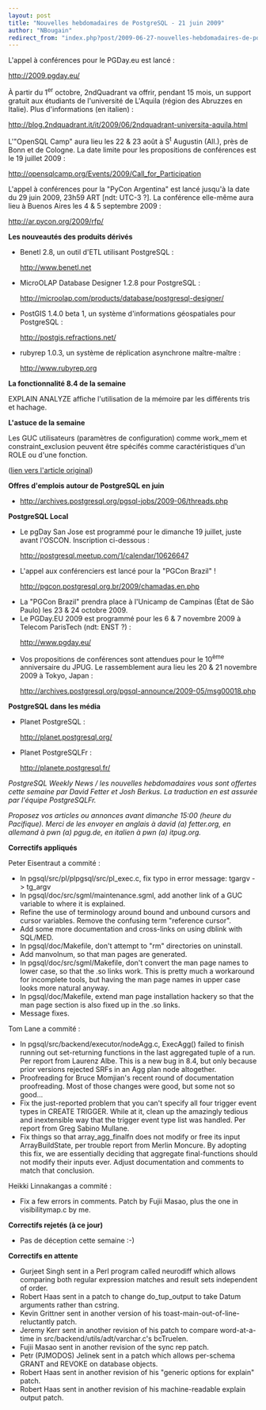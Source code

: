 ```yaml
---
layout: post
title: "Nouvelles hebdomadaires de PostgreSQL - 21 juin 2009"
author: "NBougain"
redirect_from: "index.php?post/2009-06-27-nouvelles-hebdomadaires-de-postgresql-21-juin-2009 "
---
```



<p>L'appel &agrave; conf&eacute;rences pour le PGDay.eu est lanc&eacute;&nbsp;: 

<a target="_blank" href="http://2009.pgday.eu/">http://2009.pgday.eu/</a></p>

<p>&Agrave; partir du 1<sup>er</sup> octobre, 2ndQuadrant va offrir, pendant 15 mois, un support gratuit aux &eacute;tudiants de l'universit&eacute; de L'Aquila (r&eacute;gion des Abruzzes en Italie). Plus d'informations (en italien)&nbsp;: 

<a target="_blank" href="http://blog.2ndquadrant.it/it/2009/06/2ndquadrant-universita-aquila.html">http://blog.2ndquadrant.it/it/2009/06/2ndquadrant-universita-aquila.html</a></p>

<p>L'"OpenSQL Camp" aura lieu les 22 &amp; 23 ao&ucirc;t &agrave; S<sup>t</sup> Augustin (All.), pr&egrave;s de Bonn et de Cologne. La date limite pour les propositions de conf&eacute;rences est le 19 juillet 2009&nbsp;: 

<a target="_blank" href="http://opensqlcamp.org/Events/2009/Call_for_Participation">http://opensqlcamp.org/Events/2009/Call_for_Participation</a></p>

<p>L'appel &agrave; conf&eacute;rences pour la "PyCon Argentina" est lanc&eacute; jusqu'&agrave; la date du 29 juin 2009, 23h59 ART [ndt: UTC-3 ?]. La conf&eacute;rence elle-m&ecirc;me aura lieu &agrave; Buenos Aires les 4 &amp; 5 septembre 2009&nbsp;: 

<a target="_blank" href="http://ar.pycon.org/2009/rfp/">http://ar.pycon.org/2009/rfp/</a></p>

<p><strong>Les nouveaut&eacute;s des produits d&eacute;riv&eacute;s</strong></p>

<ul>

<li>Benetl 2.8, un outil d'ETL utilisant PostgreSQL&nbsp;: 

<a target="_blank" href="http://www.benetl.net">http://www.benetl.net</a></li>

<li>MicroOLAP Database Designer 1.2.8 pour PostgreSQL&nbsp;: 

<a target="_blank" href="http://microolap.com/products/database/postgresql-designer/">http://microolap.com/products/database/postgresql-designer/</a></li>

<li>PostGIS 1.4.0 beta 1, un syst&egrave;me d'informations g&eacute;ospatiales pour PostgreSQL&nbsp;: 

<a target="_blank" href="http://postgis.refractions.net/">http://postgis.refractions.net/</a></li>

<li>rubyrep 1.0.3, un syst&egrave;me de r&eacute;plication asynchrone ma&icirc;tre-ma&icirc;tre&nbsp;: 

<a target="_blank" href="http://www.rubyrep.org">http://www.rubyrep.org</a></li>

</ul>

<p><strong>La fonctionnalit&eacute; 8.4 de la semaine</strong></p>

<p>EXPLAIN ANALYZE affiche l'utilisation de la m&eacute;moire par les diff&eacute;rents tris et hachage.</p>

<p><strong>L'astuce de la semaine</strong></p>

<p>Les GUC utilisateurs (param&egrave;tres de configuration) comme work_mem et constraint_exclusion peuvent &ecirc;tre sp&eacute;cif&eacute;s comme caract&eacute;ristiques d'un ROLE ou d'une fonction.</p>

<p>(<a target="_blank" href="http://www.postgresql.org/community/weeklynews/pwn20090621">lien vers l'article original</a>)</p>

<!--more-->


<p><strong>Offres d'emplois autour de PostgreSQL en juin</strong></p>

<ul>

<li><a target="_blank" href="http://archives.postgresql.org/pgsql-jobs/2009-06/threads.php">http://archives.postgresql.org/pgsql-jobs/2009-06/threads.php</a></li>

</ul>

<p><strong>PostgreSQL Local</strong></p>

<ul>

<li>Le pgDay San Jose est programm&eacute; pour le dimanche 19 juillet, juste avant l'OSCON. Inscription ci-dessous&nbsp;: 

<a target="_blank" href="http://postgresql.meetup.com/1/calendar/10626647">http://postgresql.meetup.com/1/calendar/10626647</a></li>

<li>L'appel aux conf&eacute;renciers est lanc&eacute; pour la "PGCon Brazil"&nbsp;! 

<a target="_blank" href="http://pgcon.postgresql.org.br/2009/chamadas.en.php">http://pgcon.postgresql.org.br/2009/chamadas.en.php</a></li>

<li>La "PGCon Brazil" prendra place &agrave; l'Unicamp de Campinas (&Eacute;tat de S&atilde;o Paulo) les 23 &amp; 24 octobre 2009.</li>

<li>Le PGDay.EU 2009 est programm&eacute; pour les 6 &amp; 7 novembre 2009 &agrave; Telecom ParisTech (ndt: ENST ?)&nbsp;: 

<a target="_blank" href="http://www.pgday.eu/">http://www.pgday.eu/</a></li>

<li>Vos propositions de conf&eacute;rences sont attendues pour le 10<sup>&egrave;me</sup> anniversaire du JPUG. Le rassemblement aura lieu les 20 &amp; 21 novembre 2009 &agrave; Tokyo, Japan&nbsp;: 

<a target="_blank" href="http://archives.postgresql.org/pgsql-announce/2009-05/msg00018.php">http://archives.postgresql.org/pgsql-announce/2009-05/msg00018.php</a></li>

</ul>

<p><strong>PostgreSQL dans les m&eacute;dia</strong></p>

<ul>

<li>Planet PostgreSQL&nbsp;: 

<a target="_blank" href="http://planet.postgresql.org/">http://planet.postgresql.org/</a></li>

<li>Planet PostgreSQLFr&nbsp;: 

<a target="_blank" href="http://planete.postgresql.fr/">http://planete.postgresql.fr/</a></li>

</ul>

<p><i>PostgreSQL Weekly News / les nouvelles hebdomadaires vous sont offertes cette semaine par David Fetter et Josh Berkus. La traduction en est assur&eacute;e par l'&eacute;quipe PostgreSQLFr.</i></p>

<p><i>Proposez vos articles ou annonces avant dimanche 15:00 (heure du Pacifique). Merci de les envoyer en anglais &agrave; david (a) fetter.org, en allemand &agrave; pwn (a) pgug.de, en italien &agrave; pwn (a) itpug.org.</i></p>

<p><strong>Correctifs appliqu&eacute;s</strong></p>

<p>Peter Eisentraut a commit&eacute;&nbsp;:</p>

<ul>

<li>In pgsql/src/pl/plpgsql/src/pl_exec.c, fix typo in error message: tgargv -&gt; tg_argv</li>

<li>In pgsql/doc/src/sgml/maintenance.sgml, add another link of a GUC variable to where it is explained.</li>

<li>Refine the use of terminology around bound and unbound cursors and cursor variables. Remove the confusing term "reference cursor".</li>

<li>Add some more documentation and cross-links on using dblink with SQL/MED.</li>

<li>In pgsql/doc/Makefile, don't attempt to "rm" directories on uninstall.</li>

<li>Add manvolnum, so that man pages are generated.</li>

<li>In pgsql/doc/src/sgml/Makefile, don't convert the man page names to lower case, so that the .so links work. This is pretty much a workaround for incomplete tools, but having the man page names in upper case looks more natural anyway.</li>

<li>In pgsql/doc/Makefile, extend man page installation hackery so that the man page section is also fixed up in the .so links.</li>

<li>Message fixes.</li>

</ul>

<p>Tom Lane a commit&eacute;&nbsp;:</p>

<ul>

<li>In pgsql/src/backend/executor/nodeAgg.c, ExecAgg() failed to finish running out set-returning functions in the last aggregated tuple of a run. Per report from Laurenz Albe. This is a new bug in 8.4, but only because prior versions rejected SRFs in an Agg plan node altogether.</li>

<li>Proofreading for Bruce Momjian's recent round of documentation proofreading. Most of those changes were good, but some not so good...</li>

<li>Fix the just-reported problem that you can't specify all four trigger event types in CREATE TRIGGER. While at it, clean up the amazingly tedious and inextensible way that the trigger event type list was handled. Per report from Greg Sabino Mullane.</li>

<li>Fix things so that array_agg_finalfn does not modify or free its input ArrayBuildState, per trouble report from Merlin Moncure. By adopting this fix, we are essentially deciding that aggregate final-functions should not modify their inputs ever. Adjust documentation and comments to match that conclusion.</li>

</ul>

<p>Heikki Linnakangas a commit&eacute;&nbsp;:</p>

<ul>

<li>Fix a few errors in comments. Patch by Fujii Masao, plus the one in visibilitymap.c by me.</li>

</ul>

<p><strong>Correctifs rejet&eacute;s (&agrave; ce jour)</strong></p>

<ul>

<li>Pas de d&eacute;ception cette semaine&nbsp;:-)</li>

</ul>

<p><strong>Correctifs en attente</strong></p>

<ul>

<li>Gurjeet Singh sent in a Perl program called neurodiff which allows comparing both regular expression matches and result sets independent of order.</li>

<li>Robert Haas sent in a patch to change do_tup_output to take Datum arguments rather than cstring.</li>

<li>Kevin Grittner sent in another version of his toast-main-out-of-line-reluctantly patch.</li>

<li>Jeremy Kerr sent in another revision of his patch to compare word-at-a-time in src/backend/utils/adt/varchar.c's bcTruelen.</li>

<li>Fujii Masao sent in another revision of the sync rep patch.</li>

<li>Petr (PJMODOS) Jelinek sent in a patch which allows per-schema GRANT and REVOKE on database objects.</li>

<li>Robert Haas sent in another revision of his "generic options for explain" patch.</li>

<li>Robert Haas sent in another revision of his machine-readable explain output patch.</li>

</ul>